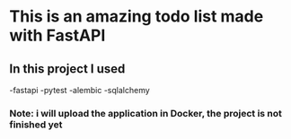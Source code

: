 # This is an amazing todo list made with FastAPI

## In this project I used

-fastapi
-pytest
-alembic
-sqlalchemy

### Note: i will upload the application in Docker, the project is not finished yet
